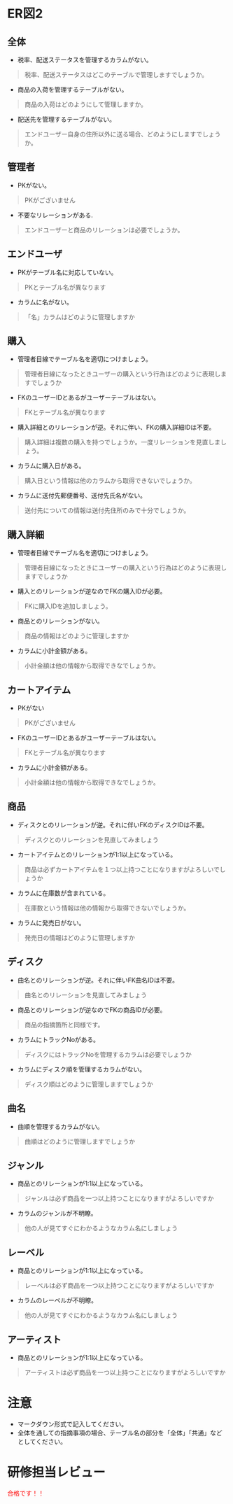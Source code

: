 # ER図2
## 全体
- 税率、配送ステータスを管理するカラムがない。
> 税率、配送ステータスはどこのテーブルで管理しますでしょうか。
- 商品の入荷を管理するテーブルがない。
> 商品の入荷はどのようにして管理しますか。
- 配送先を管理するテーブルがない。
> エンドユーザー自身の住所以外に送る場合、どのようにしますでしょうか。

## 管理者
- PKがない。
> PKがございません
- 不要なリレーションがある.
> エンドユーザーと商品のリレーションは必要でしょうか。

## エンドユーザ
- PKがテーブル名に対応していない。
> PKとテーブル名が異なります
- カラムに名がない。
> 「名」カラムはどのように管理しますか

## 購入
- 管理者目線でテーブル名を適切につけましょう。
> 管理者目線になったときユーザーの購入という行為はどのように表現しますでしょうか
- FKのユーザーIDとあるがユーザーテーブルはない。
> FKとテーブル名が異なります
- 購入詳細とのリレーションが逆。それに伴い、FKの購入詳細IDは不要。
> 購入詳細は複数の購入を持つでしょうか。一度リレーションを見直しましょう。
- カラムに購入日がある。
> 購入日という情報は他のカラムから取得できないでしょうか。
- カラムに送付先郵便番号、送付先氏名がない。
> 送付先についての情報は送付先住所のみで十分でしょうか。

## 購入詳細
- 管理者目線でテーブル名を適切につけましょう。
> 管理者目線になったときにユーザーの購入という行為はどのように表現しますでしょうか
- 購入とのリレーションが逆なのでFKの購入IDが必要。
> FKに購入IDを追加しましょう。
- 商品とのリレーションがない。
> 商品の情報はどのように管理しますか
- カラムに小計金額がある。
> 小計金額は他の情報から取得できなでしょうか。

## カートアイテム
- PKがない
> PKがございません
- FKのユーザーIDとあるがユーザーテーブルはない。
> FKとテーブル名が異なります
- カラムに小計金額がある。
> 小計金額は他の情報から取得できなでしょうか。

## 商品
- ディスクとのリレーションが逆。それに伴いFKのディスクIDは不要。
> ディスクとのリレーションを見直してみましょう
- カートアイテムとのリレーションが1:1以上になっている。
> 商品は必ずカートアイテムを１つ以上持つことになりますがよろしいでしょうか
- カラムに在庫数が含まれている。
> 在庫数という情報は他の情報から取得できないでしょうか。
- カラムに発売日がない。
> 発売日の情報はどのように管理しますか

## ディスク
- 曲名とのリレーションが逆。それに伴いFK曲名IDは不要。
> 曲名とのリレーションを見直してみましょう
- 商品とのリレーションが逆なのでFKの商品IDが必要。
> 商品の指摘箇所と同様です。
- カラムにトラックNoがある。
> ディスクにはトラックNoを管理するカラムは必要でしょうか
- カラムにディスク順を管理するカラムがない。
> ディスク順はどのように管理しますでしょうか

## 曲名
- 曲順を管理するカラムがない。
> 曲順はどのように管理しますでしょうか

## ジャンル
- 商品とのリレーションが1:1以上になっている。
> ジャンルは必ず商品を一つ以上持つことになりますがよろしいですか
- カラムのジャンルが不明瞭。
> 他の人が見てすぐにわかるようなカラム名にしましょう

## レーベル
- 商品とのリレーションが1:1以上になっている。
> レーベルは必ず商品を一つ以上持つことになりますがよろしいですか
- カラムのレーベルが不明瞭。
> 他の人が見てすぐにわかるようなカラム名にしましょう

## アーティスト
- 商品とのリレーションが1:1以上になっている。
> アーティストは必ず商品を一つ以上持つことになりますがよろしいですか

# 注意
* マークダウン形式で記入してください。
* 全体を通しての指摘事項の場合、テーブル名の部分を「全体」「共通」などとしてください。

# 研修担当レビュー
<font color="Red">合格です！！</font>
